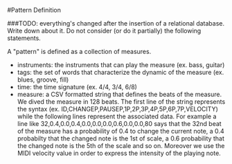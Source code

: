#Pattern Definition

###TODO: everything's changed after the insertion of a relational database. Write down about it. Do not consider (or do it partially) the following statements.

A "pattern" is defined as a collection of measures.
 * instruments: the instruments that can play the measure (ex. bass, guitar)
 * tags: the set of words that characterize the dynamic of the measure (ex. blues, groove, fill)
 * time: the time signature (ex. 4/4, 3/4, 6/8)
 * measure: a CSV formatted string that defines the beats of the measure. We dived the measure in 128 beats. The first line of the string represents the syntax (ex. ID,CHANGEP,PAUSEP,1P,2P,3P,4P,5P,6P,7P,VELOCITY) while the following lines represent the associated data. For example a line like 32,0.4,0.0,0.4,0.0,0.0,0.0,0.6,0.0,0.0,80 says that the 32nd beat of the measure has a probability of 0.4 to change the current note, a 0.4 probabilty that the changed note is the 1st of scale, a 0.6 probability that the changed note is the 5th of the scale and so on. Moreover we use the MIDI velocity value in order to express the intensity of the playing note.
